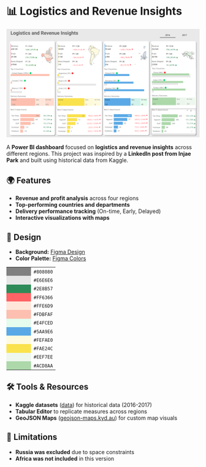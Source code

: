 # 📊 Logistics and Revenue Insights

![Dashboard Preview](./dashboard.png)

A **Power BI dashboard** focused on **logistics and revenue insights** across different regions. This project was inspired by a **LinkedIn post from Injae Park** and built using historical data from Kaggle.

## 🌍 Features
- **Revenue and profit analysis** across four regions
- **Top-performing countries and departments**
- **Delivery performance tracking** (On-time, Early, Delayed)
- **Interactive visualizations with maps**

## 🎨 Design
- **Background:** [Figma Design](./figma/background.png)
- **Color Palette:** [Figma Colors](./figma/palette.png)
<table>
  <tr>
    <td style="background-color:#808080; width:50px;">&nbsp;</td>
    <td><code>#808080</code></td>
  </tr>
  <tr>
    <td style="background-color:#E6E6E6; width:50px;">&nbsp;</td>
    <td><code>#E6E6E6</code></td>
  </tr>
  <tr>
    <td style="background-color:#2E8B57; width:50px;">&nbsp;</td>
    <td><code>#2E8B57</code></td>
  </tr>
  <tr>
    <td style="background-color:#FF6366; width:50px;">&nbsp;</td>
    <td><code>#FF6366</code></td>
  </tr>
  <tr>
    <td style="background-color:#FFE6D9; width:50px;">&nbsp;</td>
    <td><code>#FFE6D9</code></td>
  </tr>
  <tr>
    <td style="background-color:#FDBFAF; width:50px;">&nbsp;</td>
    <td><code>#FDBFAF</code></td>
  </tr>
  <tr>
    <td style="background-color:#E4FCED; width:50px;">&nbsp;</td>
    <td><code>#E4FCED</code></td>
  </tr>
  <tr>
    <td style="background-color:#5AA9E6; width:50px;">&nbsp;</td>
    <td><code>#5AA9E6</code></td>
  </tr>
  <tr>
    <td style="background-color:#FEFAE0; width:50px;">&nbsp;</td>
    <td><code>#FEFAE0</code></td>
  </tr>
  <tr>
    <td style="background-color:#FAE24C; width:50px;">&nbsp;</td>
    <td><code>#FAE24C</code></td>
  </tr>
  <tr>
    <td style="background-color:#EEF7EE; width:50px;">&nbsp;</td>
    <td><code>#EEF7EE</code></td>
  </tr>
  <tr>
    <td style="background-color:#ACD8AA; width:50px;">&nbsp;</td>
    <td><code>#ACD8AA</code></td>
  </tr>
</table>

## 🛠 Tools & Resources
- **Kaggle datasets** ([data](https://www.kaggle.com/datasets/pushpitkamboj/logistics-data-containing-real-world-data/data)) for historical data (2016-2017)
- **Tabular Editor** to replicate measures across regions
- **GeoJSON Maps** ([geojson-maps.kyd.au](https://geojson-maps.kyd.au/)) for custom map visuals

## 📌 Limitations
- **Russia was excluded** due to space constraints
- **Africa was not included** in this version


